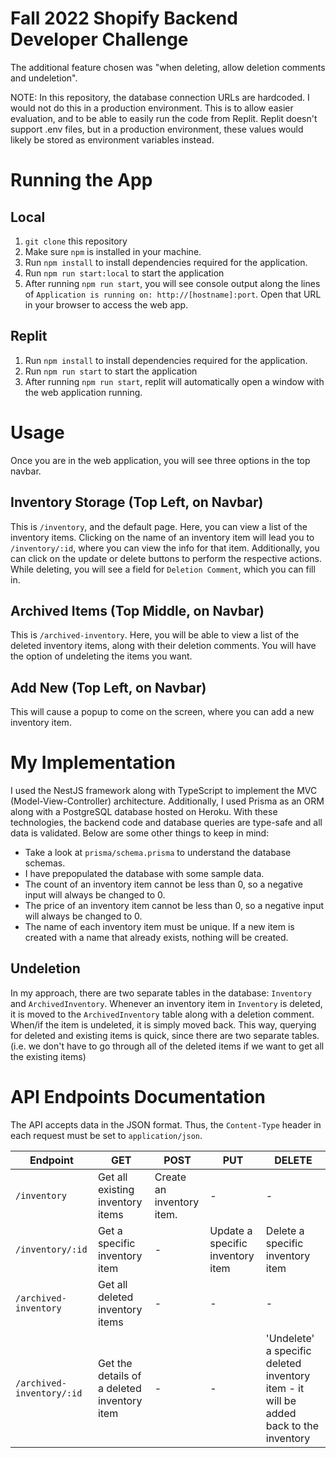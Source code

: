# Fall 2022 Shopify Backend Developer Challenge

The additional feature chosen was "when deleting, allow deletion comments and undeletion".

NOTE: In this repository, the database connection URLs are hardcoded. I would not do this in a production environment. This is to allow easier evaluation, and to be able to easily run the code from Replit. Replit doesn't support .env files, but in a production environment, these values would likely be stored as environment variables instead.

# Running the App

## Local

1. `git clone` this repository
2. Make sure `npm` is installed in your machine.
3. Run `npm install` to install dependencies required for the application.
4. Run `npm run start:local` to start the application
5. After running `npm run start`, you will see console output along the lines of `Application is running on: http://[hostname]:port`. Open that URL in your browser to access the web app.

## Replit

1. Run `npm install` to install dependencies required for the application.
2. Run `npm run start` to start the application
3. After running `npm run start`, replit will automatically open a window with the web application running.

# Usage

Once you are in the web application, you will see three options in the top navbar.

## Inventory Storage (Top Left, on Navbar)

This is `/inventory`, and the default page. Here, you can view a list of the inventory items. Clicking on the name of an inventory item will lead you to `/inventory/:id`, where you can view the info for that item. Additionally, you can click on the update or delete buttons to perform the respective actions. While deleting, you will see a field for `Deletion Comment`, which you can fill in.

## Archived Items (Top Middle, on Navbar)

This is `/archived-inventory`. Here, you will be able to view a list of the deleted inventory items, along with their deletion comments. You will have the option of undeleting the items you want.

## Add New (Top Left, on Navbar)

This will cause a popup to come on the screen, where you can add a new inventory item.

# My Implementation

I used the NestJS framework along with TypeScript to implement the MVC (Model-View-Controller) architecture. Additionally, I used Prisma as an ORM along with a PostgreSQL database hosted on Heroku. With these technologies, the backend code and database queries are type-safe and all data is validated. Below are some other things to keep in mind:

- Take a look at `prisma/schema.prisma` to understand the database schemas.
- I have prepopulated the database with some sample data.
- The count of an inventory item cannot be less than 0, so a negative input will always be changed to 0.
- The price of an inventory item cannot be less than 0, so a negative input will always be changed to 0.
- The name of each inventory item must be unique. If a new item is created with a name that already exists, nothing will be created.

## Undeletion

In my approach, there are two separate tables in the database: `Inventory` and `ArchivedInventory`. Whenever an inventory item in `Inventory` is deleted, it is moved to the `ArchivedInventory` table along with a deletion comment. When/if the item is undeleted, it is simply moved back. This way, querying for deleted and existing items is quick, since there are two separate tables. (i.e. we don't have to go through all of the deleted items if we want to get all the existing items)

# API Endpoints Documentation

The API accepts data in the JSON format. Thus, the `Content-Type` header in each request must be set to `application/json`.

| Endpoint                  | GET                                         | POST                      | PUT                              | DELETE                                                                                |
| ------------------------- | ------------------------------------------- | ------------------------- | -------------------------------- | ------------------------------------------------------------------------------------- |
| `/inventory`              | Get all existing inventory items            | Create an inventory item. | -                                | -                                                                                     |
| `/inventory/:id`          | Get a specific inventory item               | -                         | Update a specific inventory item | Delete a specific inventory item                                                      |
| `/archived-inventory`     | Get all deleted inventory items             | -                         | -                                | -                                                                                     |
| `/archived-inventory/:id` | Get the details of a deleted inventory item | -                         | -                                | 'Undelete' a specific deleted inventory item - it will be added back to the inventory |
